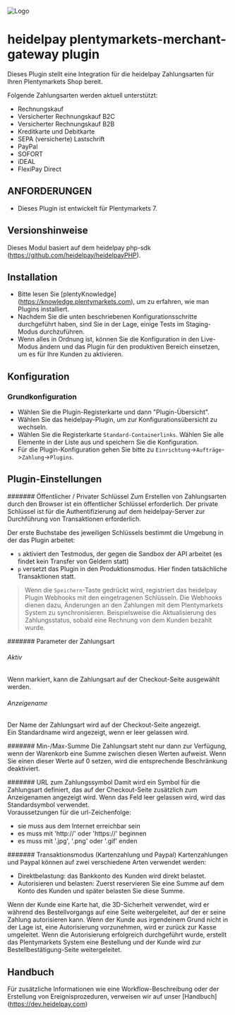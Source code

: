 ![Logo](https://dev.heidelpay.com/devHeidelpay_400_180.jpg)

# heidelpay plentymarkets-merchant-gateway plugin
Dieses Plugin stellt eine Integration für die heidelpay Zahlungsarten für Ihren Plentymarkets Shop bereit.

Folgende Zahlungsarten werden aktuell unterstützt:
* Rechnungskauf
* Versicherter Rechnungskauf B2C
* Versicherter Rechnungskauf B2B
* Kreditkarte und Debitkarte
* SEPA (versicherte) Lastschrift
* PayPal
* SOFORT
* iDEAL
* FlexiPay Direct

## ANFORDERUNGEN
* Dieses Plugin ist entwickelt für Plentymarkets 7.

## Versionshinweise
Dieses Modul basiert auf dem heidelpay php-sdk (https://github.com/heidelpay/heidelpayPHP).

## Installation
+ Bitte lesen Sie [plentyKnowledge] (https://knowledge.plentymarkets.com), um zu erfahren, wie man Plugins installiert.
+ Nachdem Sie die unten beschriebenen Konfigurationsschritte durchgeführt haben, sind Sie in der Lage, einige Tests im Staging-Modus durchzuführen.
+ Wenn alles in Ordnung ist, können Sie die Konfiguration in den Live-Modus ändern und das Plugin für den produktiven Bereich einsetzen, um es für Ihre Kunden zu aktivieren.

## Konfiguration
### Grundkonfiguration
+ Wählen Sie die Plugin-Registerkarte und dann "Plugin-Übersicht".
+ Wählen Sie das heidelpay-Plugin, um zur Konfigurationsübersicht zu wechseln.
+ Wählen Sie die Registerkarte `Standard-Containerlinks`. Wählen Sie alle Elemente in der Liste aus und speichern Sie die Konfiguration.
+ Für die Plugin-Konfiguration gehen Sie bitte zu `Einrichtung`->`Aufträge`->`Zahlung`->`Plugins`.

## Plugin-Einstellungen
####### Öffentlicher / Privater Schlüssel
Zum Erstellen von Zahlungsarten durch den Browser ist ein öffentlicher Schlüssel erforderlich.
Der private Schlüssel ist für die Authentifizierung auf dem heidelpay-Server zur Durchführung von Transaktionen erforderlich.

Der erste Buchstabe des jeweiligen Schlüssels bestimmt die Umgebung in der das Plugin arbeitet:
* `s` aktiviert den Testmodus, der gegen die Sandbox der API arbeitet (es findet kein Transfer von Geldern statt)
* `p` versetzt das Plugin in den Produktionsmodus. Hier finden tatsächliche Transaktionen statt.

> Wenn die `Speichern`-Taste gedrückt wird, registriert das heidelpay Plugin Webhooks mit den eingetragenen Schlüsseln.
> Die Webhooks dienen dazu, Änderungen an den Zahlungen mit dem Plentymarkets System zu synchronisieren.
> Beispielsweise die Aktualisierung des Zahlungsstatus, sobald eine Rechnung von dem Kunden bezahlt wurde.

####### Parameter der Zahlungsart
###### Aktiv
Wenn markiert, kann die Zahlungsart auf der Checkout-Seite ausgewählt werden.

###### Anzeigename
Der Name der Zahlungsart wird auf der Checkout-Seite angezeigt.  
Ein Standardname wird angezeigt, wenn er leer gelassen wird.

####### Min-/Max-Summe
Die Zahlungsart steht nur dann zur Verfügung, wenn der Warenkorb eine Summe zwischen diesen Werten aufweist.
Wenn Sie einen dieser Werte auf 0 setzen, wird die entsprechende Beschränkung deaktiviert.

####### URL zum Zahlungssymbol
Damit wird ein Symbol für die Zahlungsart definiert, das auf der Checkout-Seite zusätzlich zum Anzeigenamen angezeigt wird.
Wenn das Feld leer gelassen wird, wird das Standardsymbol verwendet.  
Voraussetzungen für die url-Zeichenfolge:
* sie muss aus dem Internet erreichbar sein
* es muss mit 'http://' oder 'https://' beginnen
* es muss mit '.jpg', '.png' oder '.gif' enden

####### Transaktionsmodus (Kartenzahlung und Paypal)
Kartenzahlungen und Paypal können auf zwei verschiedene Arten verwendet werden:
* Direktbelastung: das Bankkonto des Kunden wird direkt belastet.
* Autorisieren und belasten: Zuerst reservieren Sie eine Summe auf dem Konto des Kunden und später belasten Sie diese Summe.

Wenn der Kunde eine Karte hat, die 3D-Sicherheit verwendet, wird er während des Bestellvorgangs auf eine Seite weitergeleitet, auf der er seine Zahlung autorisieren kann.
Wenn der Kunde aus irgendeinem Grund nicht in der Lage ist, eine Autorisierung vorzunehmen, wird er zurück zur Kasse umgeleitet.
Wenn die Autorisierung erfolgreich durchgeführt wurde, erstellt das Plentymarkets System eine Bestellung und der Kunde wird zur Bestellbestätigung-Seite weitergeleitet.

## Handbuch
Für zusätzliche Informationen wie eine Workflow-Beschreibung oder der Erstellung von Ereignisprozeduren,
verweisen wir auf unser [Handbuch] (https://dev.heidelpay.com)


